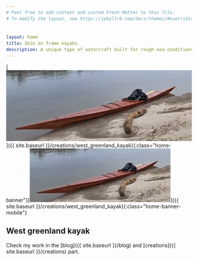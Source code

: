 ```yaml
---
# Feel free to add content and custom Front Matter to this file.
# To modify the layout, see https://jekyllrb.com/docs/themes/#overriding-theme-defaults


layout: home
title: Skin on frame kayaks
description: A unique type of watercraft built for rough sea conditions and hunting. It's hard to call them replicas, but Man Boat builds a very similar type of kayak using traditional techniques passed down through generations of Arctic builders.
---
```


[![home_banner](/assets/images/covers/home_banner.webp)]({{ site.baseurl }}/creations/west_greenland_kayak){:class="home-banner"}[![home_banner](/assets/images/covers/home_banner_mobile.webp)]({{ site.baseurl }}/creations/west_greenland_kayak){:class="home-banner-mobile"}


## West greenland kayak
Check my work in the [blog]({{ site.baseurl }}/blog) and [creations]({{ site.baseurl }}/creations) part.
